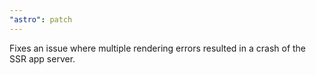 ```yaml
---
"astro": patch
---
```


Fixes an issue where multiple rendering errors resulted in a crash of the SSR app server.
